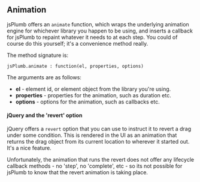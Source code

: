 ## Animation

jsPlumb offers an `animate` function, which wraps the underlying animation engine for whichever library you happen to be using, and inserts a callback for jsPlumb to repaint whatever it needs to at each step. You could of course do this yourself; it's a convenience method really.

The method signature is:
    
    jsPlumb.animate : function(el, properties, options)

The arguments are as follows:
- **el** - element id, or element object from the library you're using.
- **properties** - properties for the animation, such as duration etc.
- **options** - options for the animation, such as callbacks etc.


#### jQuery and the 'revert' option

jQuery offers a `revert` option that you can use to instruct it to revert a drag under some condition. This is rendered in the UI as an animation that returns the drag object from its current location to wherever it started out. It's a nice feature. 

Unfortunately, the animation that runs the revert does not offer any lifecycle callback methods - no 'step', no 'complete', etc - so its not possible for jsPlumb to know that the revert animation is taking place.